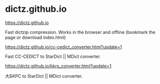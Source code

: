 # dictz.github.io
https://dictz.github.io

Fast dictzip compression. Works in the browser and offline (bookmark the page or download index.html)


https://dictz.github.io/cc-cedict_converter.html?update=1

Fast CC-CEDICT to StarDict || MDict converter. 


https://dictz.github.io/bkrs_converter.html?update=1

大БКРС to StarDict || MDict converter. 
